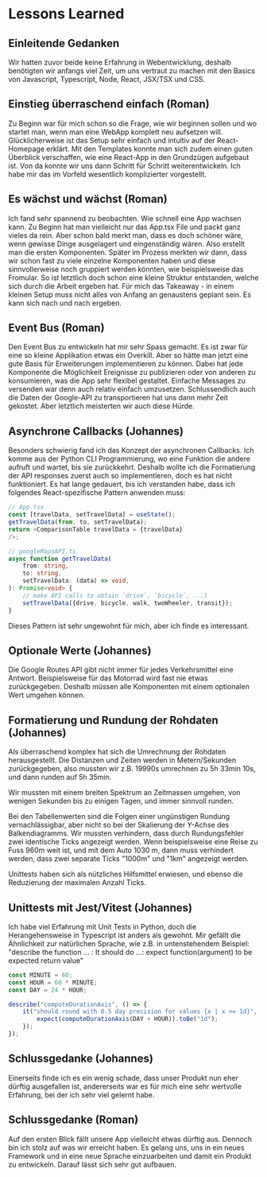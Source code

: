 # Lessons Learned

## Einleitende Gedanken

Wir hatten zuvor beide keine Erfahrung in Webentwicklung,
deshalb benötigten wir anfangs viel Zeit, um uns vertraut zu machen
mit den Basics von Javascript, Typescript, Node, React, JSX/TSX und CSS.

## Einstieg überraschend einfach (Roman)

Zu Beginn war für mich schon so die Frage, wie wir beginnen sollen und wo startet man, wenn man eine WebApp komplett neu
aufsetzen will. Glücklicherweise ist das Setup sehr einfach und intuitiv auf der React-Homepage erklärt. Mit den
Templates konnte man sich zudem einen guten Überblick verschaffen, wie eine React-App in den Grundzügen aufgebaut ist.
Von da konnte wir uns dann Schritt für Schritt weiterentwickeln. Ich habe mir das im Vorfeld wesentlich komplizierter
vorgestellt.

## Es wächst und wächst (Roman)

Ich fand sehr spannend zu beobachten. Wie schnell eine App wachsen kann. Zu Beginn hat man vielleicht nur das App.tsx
File und packt ganz vieles da rein. Aber schon bald merkt man, dass es doch schöner wäre, wenn gewisse Dinge ausgelagert
und eingenständig wären. Also erstellt man die ersten Komponenten. Später im Prozess merkten wir dann, dass wir schon
fast zu viele einzelne Komponenten haben und diese sinnvollerweise noch gruppiert werden könnten, wie beispielsweise das
Fromular. So ist letztlich doch schon eine kleine Struktur entstanden, welche sich durch die Arbeit ergeben hat. Für
mich das Takeaway - in einem kleinen Setup muss nicht alles von Anfang an genaustens geplant sein. Es kann sich nach und
nach ergeben.

## Event Bus (Roman)

Den Event Bus zu entwickeln hat mir sehr Spass gemacht. Es ist zwar für eine so kleine Applikation etwas ein Overkill.
Aber so hätte man jetzt eine gute Basis für Erweiterungen implementieren zu können. Dabei hat jede Komponente die
Möglichkeit Ereignisse zu publizieren oder von anderen zu konsumieren, was die App sehr flexibel gestaltet.
Einfache Messages zu versenden war denn auch relativ einfach umzusetzen. Schlussendlich auch die Daten der Google-API zu
transportieren hat uns dann mehr Zeit gekostet. Aber letztlich meisterten wir auch diese Hürde.

## Asynchrone Callbacks (Johannes)

Besonders schwierig fand ich das Konzept der asynchronen Callbacks.
Ich komme aus der Python CLI Programmierung, wo eine Funktion die andere aufruft und wartet, bis sie zurückkehrt.
Deshalb wollte ich die Formatierung der API responses zuerst auch so implementieren, doch es hat nicht funktioniert.
Es hat lange gedauert, bis ich verstanden habe, dass ich folgendes React-spezifische Pattern anwenden muss:

```typescript
// App.tsx
const [travelData, setTravelData] = useState();
getTravelData(from, to, setTravelData);
return <ComparisonTable travelData = {travelData}
/>;

// googleMapsAPI.ts
async function getTravelData(
    from: string,
    to: string,
    setTravelData: (data) => void,
): Promise<void> {
    // make API calls to obtain `drive`, `bicycle`, ...)
    setTravelData({drive, bicycle, walk, twoWheeler, transit});
}
```

Dieses Pattern ist sehr ungewohnt für mich, aber ich finde es interessant.

## Optionale Werte (Johannes)

Die Google Routes API gibt nicht immer für jedes Verkehrsmittel eine Antwort.
Beispielsweise für das Motorrad wird fast nie etwas zurückgegeben.
Deshalb müssen alle Komponenten mit einem optionalen Wert umgehen können.

## Formatierung und Rundung der Rohdaten (Johannes)

Als überraschend komplex hat sich die Umrechnung der Rohdaten herausgestellt.
Die Distanzen und Zeiten werden in Metern/Sekunden zurückgegeben,
also mussten wir z.B. 19990s umrechnen zu 5h 33min 10s, und dann runden auf 5h 35min.

Wir mussten mit einem breiten Spektrum an Zeitmassen umgehen,
von wenigen Sekunden bis zu einigen Tagen, und immer sinnvoll runden.

Bei den Tabellenwerten sind die Folgen einer ungünstigen Rundung vernachlässigbar,
aber nicht so bei der Skalierung der Y-Achse des Balkendiagramms.
Wir mussten verhindern, dass durch Rundungsfehler zwei identische Ticks angezeigt werden.
Wenn beispielsweise eine Reise zu Fuss 960m weit ist, und mit dem Auto 1030 m,
dann muss verhindert werden, dass zwei separate Ticks "1000m" und "1km" angezeigt werden.

Unittests haben sich als nützliches Hilfsmittel erwiesen,
und ebenso die Reduzierung der maximalen Anzahl Ticks.

## Unittests mit Jest/Vitest (Johannes)

Ich habe viel Erfahrung mit Unit Tests in Python,
doch die Herangehensweise in Typescript ist anders als gewohnt.
Mir gefällt die Ähnlichkeit zur natürlichen Sprache,
wie z.B. in untenstehendem Beispiel:
"describe the function ... : It should do ...: expect function(argument) to be expected return value"

```typescript
const MINUTE = 60;
const HOUR = 60 * MINUTE;
const DAY = 24 * HOUR;

describe("computeDurationAxis", () => {
    it("should round with 0.5 day precision for values {x | x >= 1d}", () => {
        expect(computeDurationAxis(DAY + HOUR)).toBe("1d");
    });
});
```

## Schlussgedanke (Johannes)

Einerseits finde ich es ein wenig schade, dass unser Produkt nun eher dürftig ausgefallen ist,
andererseits war es für mich eine sehr wertvolle Erfahrung, bei der ich sehr viel gelernt habe.

## Schlussgedanke (Roman)

Auf den ersten Blick fällt unsere App vielleicht etwas dürftig aus. Dennoch bin ich stolz auf was wir erreicht haben. Es
gelang uns, uns in ein neues Framework und in eine neue Sprache einzuarbeiten und damit ein Produkt zu entwickeln.
Darauf lässt sich sehr gut aufbauen.
